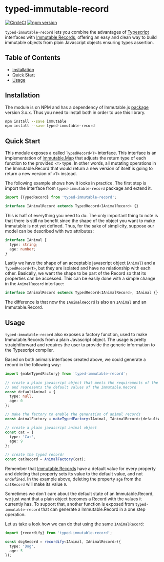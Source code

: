 # typed-immutable-record

[![CircleCI](https://circleci.com/gh/rangle/typed-immutable-record/tree/master.svg?style=svg)](https://circleci.com/gh/rangle/typed-immutable-record/tree/master)
[![npm version](https://img.shields.io/npm/v/typed-immutable-record.svg)](https://www.npmjs.com/package/typed-immutable-record)

`typed-immutable-record` lets you combine the advantages of [Typescript](https://github.com/Microsoft/TypeScript) interfaces with [Immutable Records](https://facebook.github.io/immutable-js/docs/#/Record), offering an easy and clean way to build immutable objects from plain Javascript objects ensuring types assertion.
 
## Table of Contents
 
 - [Installation](#installation)
 - [Quick Start](#quick-start)
 - [Usage](#usage)
 
## Installation
 
The module is on NPM and has a dependency of Immutable.js [package](https://www.npmjs.com/package/immutable) version 3.x.x. Thus you need to install both in order to use this library.

```sh
npm install --save immutable
npm install --save typed-immutable-record
```

## Quick Start

This module exposes a called `TypedRecord<T>` interface. This interface is an implementation of [Immutable.Map](https://facebook.github.io/immutable-js/docs/#/Map) that adjusts the return type of each function to the provided `<T>` type. In other words, all mutating operations in the Immutable.Record that would return a new version of itself is going to return a new version of `<T>` instead.

The following example shows how it looks in practice. The first step is import the interface from `typed-immutable-record` package and extend it.

```typescript
import {TypedRecord} from 'typed-immutable-record';

interface IAnimalRecord extends TypedRecord<IAnimalRecord> {}
```

This is half of everything you need to do. The only important thing to note is that there is still no benefit since the shape of the object you want to make Immutable is not yet defined. Thus, for the sake of simplicity, suppose our model can be described with two attributes:

```typescript
interface IAnimal {
  type: string;
  age: number;
}  
```
 
Lastly we have the shape of an acceptable javascript object (`Animal`) and a `TypedRecord<T>`, but they are isolated and have no relationship with each other. Basically, we want the shape to be part of the Record so that its properties can be accessed. This can be easily done with a simple change in the `AnimalRecord` interface:

```typescript
interface IAnimalRecord extends TypedRecord<IAnimalRecord>, IAnimal {} 
```

The difference is that now the `IAnimalRecord` is also an `IAnimal` and an Immutable.Record.

## Usage

`typed-immutable-record` also exposes a factory function, used to make Immutable.Records from a plain Javascript object. The usage is pretty straightforward and requires the user to provide the generic information to the Typescript compiler.

Based on both animals interfaces created above, we could generate a record in the following way: 

```typescript
import {makeTypedFactory} from 'typed-immutable-record';
 
// create a plain javascript object that meets the requirements of the IAnimal interface 
// and represents the default values of the Immutable.Record
const defaultAnimal = {
  type: null,
  age: 0
};

// make the factory to enable the generation of animal records 
const AnimalFactory = makeTypedFactory<IAnimal, IAnimalRecord>(defaultAnimal);

// create a plain javascript animal object
const cat = {
  type: 'Cat',
  age: 9
};

// create the typed record!
const catRecord = AnimalFactory(cat);

```

Remember that [Immutable.Records](https://facebook.github.io/immutable-js/docs/#/Record) have a default value for every property and deleting that property sets its value to the default value, and not `undefined`. In the example above, deleting the property `age` from the `catRecord` will make its value `0`.

Sometimes we don't care about the default state of an Immutable.Record, we just want that a plain object becomes a Record with the values it currently has. To support that, another function is exposed from `typed-immutable-record` that can generate a Immutable.Record in a one step operation.

Let us take a look how we can do that using the same `IAnimalRecord`: 

```typescript
import {recordify} from 'typed-immutable-record';

const dogRecord = recordify<IAnimal, IAnimalRecord>({
  type: 'Dog',
  age: 5
});
```
